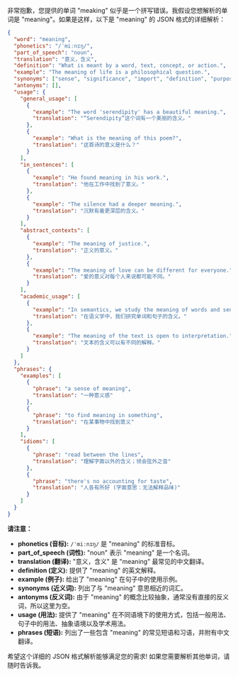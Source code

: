 非常抱歉，您提供的单词 "meaking" 似乎是一个拼写错误。我假设您想解析的单词是 "meaning"。如果是这样，以下是 "meaning" 的 JSON 格式的详细解析：

```json
{
  "word": "meaning",
  "phonetics": "/ˈmiːnɪŋ/",
  "part_of_speech": "noun",
  "translation": "意义，含义",
  "definition": "What is meant by a word, text, concept, or action.",
  "example": "The meaning of life is a philosophical question.",
  "synonyms": ["sense", "significance", "import", "definition", "purpose"],
  "antonyms": [],
  "usage": {
    "general_usage": [
      {
        "example": "The word 'serendipity' has a beautiful meaning.",
        "translation": "“Serendipity”这个词有一个美丽的含义。"
      },
      {
        "example": "What is the meaning of this poem?",
        "translation": "这首诗的意义是什么？"
      }
    ],
    "in_sentences": [
      {
        "example": "He found meaning in his work.",
        "translation": "他在工作中找到了意义。"
      },
      {
        "example": "The silence had a deeper meaning.",
        "translation": "沉默有着更深层的含义。"
      }
    ],
    "abstract_contexts": [
      {
        "example": "The meaning of justice.",
        "translation": "正义的意义。"
      },
      {
        "example": "The meaning of love can be different for everyone.",
        "translation": "爱的意义对每个人来说都可能不同。"
      }
    ],
    "academic_usage": [
      {
        "example": "In semantics, we study the meaning of words and sentences.",
        "translation": "在语义学中，我们研究单词和句子的含义。"
      },
      {
        "example": "The meaning of the text is open to interpretation.",
        "translation": "文本的含义可以有不同的解释。"
      }
    ]
  },
  "phrases": {
    "examples": [
      {
        "phrase": "a sense of meaning",
        "translation": "一种意义感"
      },
      {
        "phrase": "to find meaning in something",
        "translation": "在某事物中找到意义"
      }
    ],
    "idioms": [
      {
        "phrase": "read between the lines",
        "translation": "理解字面以外的含义；领会弦外之音"
      },
      {
        "phrase": "there's no accounting for taste",
        "translation": "人各有所好 (字面意思：无法解释品味)"
      }
    ]
  }
}
```

**请注意：**

*   **phonetics (音标):**  `/ˈmiːnɪŋ/` 是 "meaning" 的标准音标。
*   **part\_of\_speech (词性):** "noun" 表示 "meaning" 是一个名词。
*   **translation (翻译):** "意义，含义" 是 "meaning" 最常见的中文翻译。
*   **definition (定义):** 提供了 "meaning" 的英文解释。
*   **example (例子):**  给出了 "meaning" 在句子中的使用示例。
*   **synonyms (近义词):**  列出了与 "meaning" 意思相近的词汇。
*   **antonyms (反义词):**  由于 "meaning" 的概念比较抽象，通常没有直接的反义词，所以这里为空。
*   **usage (用法):** 提供了 "meaning" 在不同语境下的使用方式，包括一般用法、句子中的用法、抽象语境以及学术用法。
*   **phrases (短语):**  列出了一些包含 "meaning" 的常见短语和习语，并附有中文翻译。

希望这个详细的 JSON 格式解析能够满足您的需求! 如果您需要解析其他单词，请随时告诉我。
 